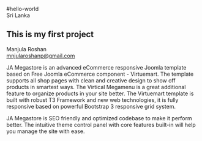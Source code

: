#hello-world<br />Sri Lanka
<h2>This is my first project</h2>

Manjula Roshan<br>
mnjularoshanp@gmail.com
<p>JA Megastore is an advanced eCommerce responsive Joomla template based on Free Joomla eCommerce component - Virtuemart. The template supports all shop pages with clean and creative design to show off products in smartest ways. The Virtical Megamenu is a great additional feature to organize products in your site better. The Virtuemart template is built with robust T3 Framework and new web technologies, it is fully responsive based on powerful Bootstrap 3 responsive grid system.

JA Megastore is SEO friendly and optimized codebase to make it perform better. The intuitive theme control panel with core features built-in will help you manage the site with ease.</p>
